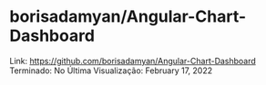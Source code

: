 # borisadamyan/Angular-Chart-Dashboard

Link: https://github.com/borisadamyan/Angular-Chart-Dashboard
Terminado: No
Última Visualização: February 17, 2022